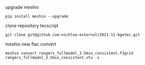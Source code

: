 upgrade meshio 

```pip install meshio --upgrade```

clone repository tecscript 

```git clone git@github.com:nschloe-external/2021-11-bgetec.git```

meshio new flac convert

```meshio convert rangers_fullmodel_3.5mio_consistent.f3grid rangers_fullmodel_3.5mio_consistent.vtu -s```

